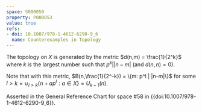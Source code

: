 ```yaml
---
space: S000050
property: P000053
value: true
refs:
- doi: 10.1007/978-1-4612-6290-9_6
  name: Counterexamples in Topology
---
```


The topology on $X$ is generated by the metric $d(n,m) = \frac{1}{2^k}$ where $k$ is the largest number such that $p^k | |n-m|$ (and $d(n,n) = 0$).

Note that with this metric, $B(n,\frac{1}{2^-k}) = \{m: p^l | |n-m|\}$ for some $l > k = \cup_{l > k} \{n+ap^l : a \in X\} = U_{k+1}(n)$.

Asserted in the General Reference Chart for space #58 in
{{doi:10.1007/978-1-4612-6290-9_6}}.
